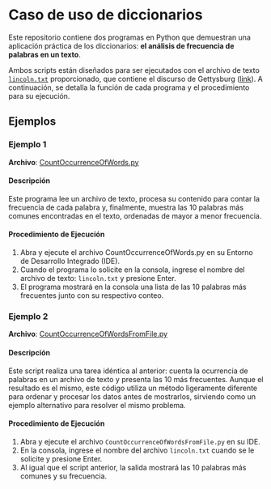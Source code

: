 # Caso de uso de diccionarios

Este repositorio contiene dos programas en Python que demuestran una aplicación práctica de los diccionarios: **el análisis de frecuencia de palabras en un texto**.

Ambos scripts están diseñados para ser ejecutados con el archivo de texto [`lincoln.txt`](lincoln.txt) proporcionado, que contiene el discurso de Gettysburg ([link](https://es.wikipedia.org/wiki/Discurso_de_Gettysburg)). A continuación, se detalla la función de cada programa y el procedimiento para su ejecución.


## Ejemplos

### Ejemplo 1

**Archivo**: [CountOccurrenceOfWords.py](CountOccurrenceOfWords.py)

####  Descripción

Este programa lee un archivo de texto, procesa su contenido para contar la frecuencia de cada palabra y, finalmente, muestra las 10 palabras más comunes encontradas en el texto, ordenadas de mayor a menor frecuencia.

#### Procedimiento de Ejecución

1. Abra y ejecute el archivo CountOccurrenceOfWords.py en su Entorno de Desarrollo Integrado (IDE).
2. Cuando el programa lo solicite en la consola, ingrese el nombre del archivo de texto: `lincoln.txt` y presione Enter.
3. El programa mostrará en la consola una lista de las 10 palabras más frecuentes junto con su respectivo conteo.

### Ejemplo 2

**Archivo**: [CountOccurrenceOfWordsFromFile.py](CountOccurrenceOfWordsFromFile.py)

#### Descripción

Este script realiza una tarea idéntica al anterior: cuenta la ocurrencia de palabras en un archivo de texto y presenta las 10 más frecuentes. Aunque el resultado es el mismo, este código utiliza un método ligeramente diferente para ordenar y procesar los datos antes de mostrarlos, sirviendo como un ejemplo alternativo para resolver el mismo problema.

#### Procedimiento de Ejecución
1. Abra y ejecute el archivo `CountOccurrenceOfWordsFromFile.py` en su IDE.
2. En la consola, ingrese el nombre del archivo `lincoln.txt` cuando se le solicite y presione Enter.
3. Al igual que el script anterior, la salida mostrará las 10 palabras más comunes y su frecuencia.
